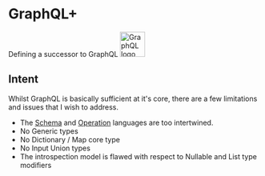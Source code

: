 # GraphQL+

Defining a successor to GraphQL <img src="../images/GraphQL_Logo.svg" width="50" alt="GraphQL logo">

## Intent

Whilst GraphQL is basically sufficient at it's core, there are a few limitations and issues that I wish to address.

- The [Schema](Schema.md) and [Operation](Operation.md) languages are too intertwined.
- No Generic types
- No Dictionary / Map core type
- No Input Union types
- The introspection model is flawed with respect to Nullable and List type modifiers

